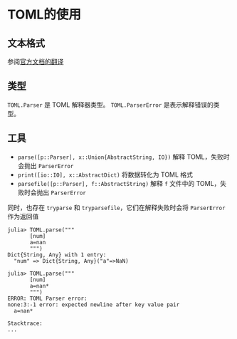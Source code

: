 # TOML的使用
## 文本格式
参阅[官方文档的翻译](https://github.com/LongTengDao/TOML/blob/%E9%BE%99%E8%85%BE%E9%81%93-%E8%AF%91/toml-v1.0.0.md)

## 类型
`TOML.Parser` 是 TOML 解释器类型。
`TOML.ParserError` 是表示解释错误的类型。

## 工具
- `parse([p::Parser], x::Union{AbstractString, IO})` 解释 TOML，失败时会抛出 `ParserError`
- `print([io::IO], x::AbstractDict)` 将数据转化为 TOML 格式
- `parsefile([p::Parser], f::AbstractString)` 解释 `f` 文件中的 TOML，失败时会抛出 `ParserError`

同时，也存在 `tryparse` 和 `tryparsefile`，它们在解释失败时会将 `ParserError` 作为返回值

```julia-repl
julia> TOML.parse("""
       [num]
       a=nan
       """)
Dict{String, Any} with 1 entry:
  "num" => Dict{String, Any}("a"=>NaN)

julia> TOML.parse("""
       [num]
       a=nan*
       """)
ERROR: TOML Parser error:
none:3:-1 error: expected newline after key value pair
  a=nan*

Stacktrace:
...
```

